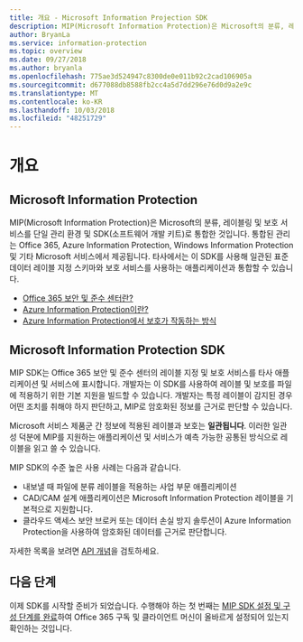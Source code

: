 ```yaml
---
title: 개요 - Microsoft Information Projection SDK
description: MIP(Microsoft Information Protection)은 Microsoft의 분류, 레이블링 및 보호 서비스를 단일 관리 환경 및 SDK(소프트웨어 개발 키트)로 통합한 것입니다.
author: BryanLa
ms.service: information-protection
ms.topic: overview
ms.date: 09/27/2018
ms.author: bryanla
ms.openlocfilehash: 775ae3d524947c8300de0e011b92c2cad106905a
ms.sourcegitcommit: d677088db8588fb2cc4a5d7dd296e76d0d9a2e9c
ms.translationtype: MT
ms.contentlocale: ko-KR
ms.lasthandoff: 10/03/2018
ms.locfileid: "48251729"
---
```

# <a name="overview"></a>개요

## <a name="microsoft-information-protection"></a>Microsoft Information Protection

MIP(Microsoft Information Protection)은 Microsoft의 분류, 레이블링 및 보호 서비스를 단일 관리 환경 및 SDK(소프트웨어 개발 키트)로 통합한 것입니다. 통합된 관리는 Office 365, Azure Information Protection, Windows Information Protection 및 기타 Microsoft 서비스에서 제공됩니다. 타사에서는 이 SDK를 사용해 일관된 표준 데이터 레이블 지정 스키마와 보호 서비스를 사용하는 애플리케이션과 통합할 수 있습니다.

* [Office 365 보안 및 준수 센터란?](https://docs.microsoft.com/office365/securitycompliance/)
* [Azure Information Protection이란?](/azure/information-protection/understand-explore/what-is-information-protection)
* [Azure Information Protection에서 보호가 작동하는 방식](/azure/information-protection/understand-explore/what-is-information-protection#how-data-is-protected)

## <a name="microsoft-information-protection-sdk"></a>Microsoft Information Protection SDK

MIP SDK는 Office 365 보안 및 준수 센터의 레이블 지정 및 보호 서비스를 타사 애플리케이션 및 서비스에 표시합니다. 개발자는 이 SDK를 사용하여 레이블 및 보호를 파일에 적용하기 위한 기본 지원을 빌드할 수 있습니다. 개발자는 특정 레이블이 감지된 경우 어떤 조치를 취해야 하지 판단하고, MIP로 암호화된 정보를 근거로 판단할 수 있습니다. 

Microsoft 서비스 제품군 간 정보에 적용된 레이블과 보호는 **일관됩니다**. 이러한 일관성 덕분에 MIP를 지원하는 애플리케이션 및 서비스가 예측 가능한 공통된 방식으로 레이블을 읽고 쓸 수 있습니다.

MIP SDK의 수준 높은 사용 사례는 다음과 같습니다.

* 내보낼 때 파일에 분류 레이블을 적용하는 사업 부문 애플리케이션
* CAD/CAM 설계 애플리케이션은 Microsoft Information Protection 레이블을 기본적으로 지원합니다.
* 클라우드 액세스 보안 브로커 또는 데이터 손실 방지 솔루션이 Azure Information Protection을 사용하여 암호화된 데이터를 근거로 판단합니다.

자세한 목록을 보려면 [API 개념](concept-apis-use-cases.md)을 검토하세요.

## <a name="next-steps"></a>다음 단계

이제 SDK를 시작할 준비가 되었습니다. 수행해야 하는 첫 번째는 [MIP SDK 설정 및 구성 단계를 완료](setup-configure-mip.md)하여 Office 365 구독 및 클라이언트 머신이 올바르게 설정되어 있는지 확인하는 것입니다.

